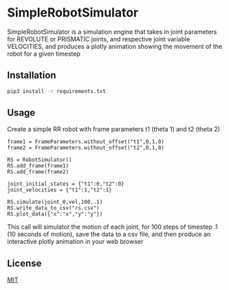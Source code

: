 # SimpleRobotSimulator

SimpleRobotSimulator is a simulation engine that takes in joint parameters for REVOLUTE or PRISMATIC joints, and respective joint variable VELOCITIES, and produces a plotly animation showing the movement of the robot for a given timestep

## Installation

```bash
pip3 install -r requirements.txt
```
## Usage
Create a simple RR robot with frame parameters t1 (theta 1) and t2 (theta 2)
```python3
frame1 = FrameParameters.without_offset("t1",0,1,0)
frame2 = FrameParameters.without_offset("t2",0,1,0)

RS = RobotSimulator()
RS.add_frame(frame1)
RS.add_frame(frame2)

joint_initial_states = {"t1":0,"t2":0}
joint_velocities = {"t1":1,"t2":1}

RS.simulate(joint_0,vel,100,.1)
RS.write_data_to_csv("rs.csv")
RS.plot_data({"x":"x","y":"y"})
```
This call will simulator the motion of each joint, for 100 steps of timestep .1 (10 seconds of motion), save the data to a csv file, and then produce an interactive plotly animation in your web browser

## License
[MIT](https://choosealicense.com/licenses/mit/)